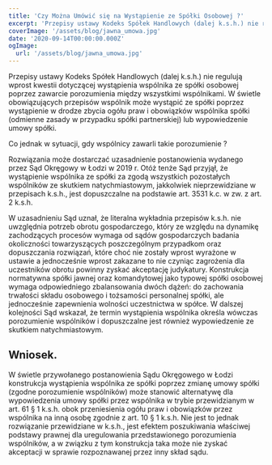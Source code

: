 ```yaml
---
title: 'Czy Można Umówić się na Wystąpienie ze Spółki Osobowej ?'
excerpt: 'Przepisy ustawy Kodeks Spółek Handlowych (dalej k.s.h.) nie regulują wprost kwestii dotyczącej wystąpienia wspólnika ze spółki osobowej poprzez zawarcie porozumienia między wszystkimi wspólnikami.'
coverImage: '/assets/blog/jawna_umowa.jpg'
date: '2020-09-14T00:00:00.000Z'
ogImage:
  url: '/assets/blog/jawna_umowa.jpg'
---
```


Przepisy ustawy Kodeks Spółek Handlowych (dalej k.s.h.) nie regulują wprost kwestii dotyczącej wystąpienia wspólnika ze spółki osobowej poprzez zawarcie porozumienia między wszystkimi wspólnikami. W świetle obowiązujących przepisów wspólnik może wystąpić ze spółki poprzez wystąpienie w drodze zbycia ogółu praw i obowiązków wspólnika spółki (odmienne zasady w przypadku spółki partnerskiej) lub wypowiedzenie umowy spółki.

Co jednak w sytuacji, gdy wspólnicy zawarli takie porozumienie ?

Rozwiązania może dostarczać uzasadnienie postanowienia wydanego przez Sąd Okręgowy w Łodzi w 2019 r. Otóż tenże Sąd przyjął, że wystąpienie wspólnika ze spółki za zgodą wszystkich pozostałych wspólników ze skutkiem natychmiastowym, jakkolwiek nieprzewidziane w przepisach k.s.h., jest dopuszczalne na podstawie art. 3531 k.c. w zw. z art. 2 k.s.h.

W uzasadnieniu Sąd uznał, że literalna wykładnia przepisów k.s.h. nie uwzględnia potrzeb obrotu gospodarczego, który ze względu na dynamikę zachodzących procesów wymaga od sądów gospodarczych badania okoliczności towarzyszących poszczególnym przypadkom oraz dopuszczania rozwiązań, które choć nie zostały wprost wyrażone w ustawie a jednocześnie wprost zakazane to nie czyniąc zagrożenia dla uczestników obrotu powinny zyskać akceptację judykatury. Konstrukcja normatywna spółki jawnej oraz komandytowej jako typowej spółki osobowej wymaga odpowiedniego zbalansowania dwóch dążeń: do zachowania trwałości składu osobowego i tożsamości personalnej spółki, ale jednocześnie zapewnienia wolności uczestnictwa w spółce.
W dalszej kolejności Sąd wskazał, że termin wystąpienia wspólnika określa wówczas porozumienie wspólników i dopuszczalne jest również wypowiedzenie ze skutkiem natychmiastowym. 

## Wniosek.

W świetle przywołanego postanowienia Sądu Okręgowego w Łodzi konstrukcja wystąpienia wspólnika ze spółki poprzez zmianę umowy spółki (zgodne porozumienie wspólników) może stanowić alternatywę dla wypowiedzenia umowy spółki przez wspólnika w trybie przewidzianym w art. 61 § 1 k.s.h. obok przeniesienia ogółu praw i obowiązków przez wspólnika na inną osobę zgodnie z art. 10 § 1 k.s.h. Nie jest to jednak rozwiązanie przewidziane w k.s.h., jest efektem poszukiwania właściwej podstawy prawnej dla uregulowania przedstawionego porozumienia wspólników, a w związku z tym konstrukcja taka może nie zyskać akceptacji w sprawie rozpoznawanej przez inny skład sądu. 
